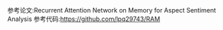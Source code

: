 参考论文:Recurrent Attention Network on Memory for Aspect Sentiment Analysis
参考代码:https://github.com/lpq29743/RAM